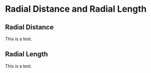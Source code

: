 # Radial Distance and Radial Length


## Radial Distance

This is a test.

## Radial Length

This is a test.